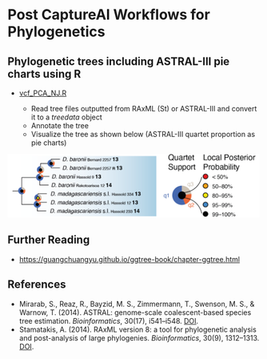 # Post CaptureAl Workflows for Phylogenetics

## Phylogenetic trees including ASTRAL-III pie charts using R
- [vcf_PCA_NJ.R](vcf_PCA_NJ.R)

  - Read tree files outputted from RAxML (St) or ASTRAL-III and convert it to a *treedata* object
  - Annotate the tree
  - Visualize the tree as shown below (ASTRAL-III quartet proportion as pie charts)

![Phylogenetics.png](https://raw.githubusercontent.com/scrameri/CaptureAl/master/Phylogenetics/Phylogenetics.png)

## Further Reading
- https://guangchuangyu.github.io/ggtree-book/chapter-ggtree.html

## References
- Mirarab, S., Reaz, R., Bayzid, M. S., Zimmermann, T., Swenson, M. S., & Warnow, T. (2014). ASTRAL: genome-scale coalescent-based species tree estimation. *Bioinformatics*, 30(17), i541–i548. [DOI](https://doi.org/10.1093/bioinformatics/btu462).
- Stamatakis, A. (2014). RAxML version 8: a tool for phylogenetic analysis and post-analysis of large phylogenies. *Bioinformatics*, 30(9), 1312–1313. [DOI](https://doi.org/10.1093/bioinformatics/btu033).
